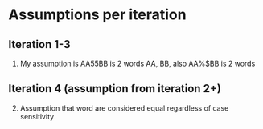 # Assumptions per iteration

## Iteration 1-3

1. My assumption is AA55BB is 2 words AA, BB, also AA%$BB is 2 words

## Iteration 4 (assumption from iteration 2+)
2. Assumption that word are considered equal regardless of case sensitivity